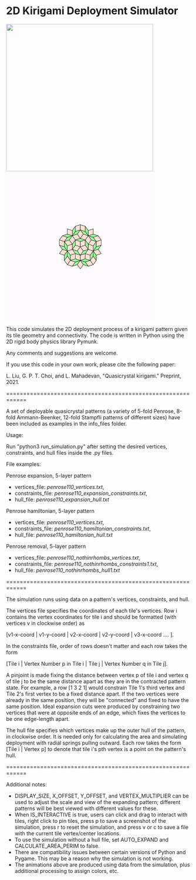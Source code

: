 # 2D Kirigami Deployment Simulator

<img src = "https://github.com/lliu12/kirigami_sim/blob/master/gifs/penrose_expansion.gif" width="400" height="400" /><img src = "https://github.com/lliu12/kirigami_sim/blob/master/gifs/penrose_hamiltonian.gif" width="400" height="400" /> 

This code simulates the 2D deployment process of a kirigami pattern given its tile geometry and connectivity. The code is written in Python using the 2D rigid body physics library Pymunk.

Any comments and suggestions are welcome. 

If you use this code in your own work, please cite the following paper:

L. Liu, G. P. T. Choi, and L. Mahadevan, "Quasicrystal kirigami." Preprint, 2021.

============================================================

A set of deployable quasicrystal patterns (a variety of 5-fold Penrose, 8-fold Ammann-Beenker, 12-fold Stampfli patterns of different sizes) have been included as examples in the info_files folder.

Usage:

Run "python3 run_simulation.py" after setting the desired vertices, constraints, and hull files inside the .py files.

File examples:

Penrose expansion,  5-layer pattern
* vertices_file: _penrose110_vertices.txt_, 
* constraints_file: _penrose110_expansion_constraints.txt_, 
* hull_file: _penrose110_expansion_hull.txt_

Penrose hamiltonian, 5-layer pattern
* vertices_file: _penrose110_vertices.txt_, 
* constraints_file: _penrose110_hamiltonian_constraints.txt_, 
* hull_file: _penrose110_hamiltonian_hull.txt_

Penrose removal, 5-layer pattern
* vertices_file: _penrose110_nothinrhombs_vertices.txt_, 
* constraints_file: _penrose110_nothinrhombs_constraints1.txt_, 
* hull_file: _penrose110_nothinrhombs_hull1.txt_

============================================================

The simulation runs using data on a pattern's vertices, constraints, and hull. 

The vertices file specifies the coordinates of each tile's vertices. Row i  contains the vertex coordinates for tile i and should be formatted (with vertices v in clockwise order) as 

[v1-x-coord | v1-y-coord | v2-x-coord | v2-y-coord | v3-x-coord .... ].

In the constraints file, order of rows doesn't matter and each row takes the form 

[Tile i | Vertex Number p in Tile i | Tile j | Vertex Number q in Tile j].

A pinjoint is made fixing the distance between vertex p of tile i and vertex q of tile j to be the same distance apart as they are in the contracted pattern state. For example, a row [1 3 2 1] would constrain Tile 1's third vertex and Tile 2's first vertex to be a fixed distance apart. If the two vertices were already in the same position, they will be "connected" and fixed to have the same position. Ideal expansion cuts were produced by constraining two vertices that were at opposite ends of an edge, which fixes the vertices to be one edge-length apart.

The hull file specifies which vertices make up the outer hull of the pattern, in clockwise order. It is needed only for calculating the area and simulating deployment with radial springs pulling outward. Each row takes the form [Tile i | Vertex p] to denote that tile i's pth vertex is a point on the pattern's hull. 

============================================================

Additional notes:
* DISPLAY_SIZE, X_OFFSET, Y_OFFSET, and VERTEX_MULTIPLIER can be used to adjust the scale and view of the expanding pattern; different patterns will be best viewed with different values for these.
* When IS_INTERACTIVE is true, users can click and drag to interact with tiles, right click to pin tiles, press p to save a screenshot of the simulation, press r to reset the simulation, and press v or c to save a file with the current tile vertex/center locations.
* To use the simulation without a hull file, set AUTO_EXPAND and CALCULATE_AREA_PERIM to false.
* There are compatibility issues between certain versions of Python and Pygame. This may be a reason why the simulation is not working.
* The animations above are produced using data from the simulation, plus additional processing to assign colors, etc.




